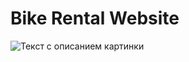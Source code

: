 # Bike Rental Website

<image src="screencapture-file-C-Users-asima-OneDrive-3RD-COURSE-1ST-SEMESTER-Web-project-index-html-2023-02-25-21_47_27.png" alt="Текст с описанием картинки">

